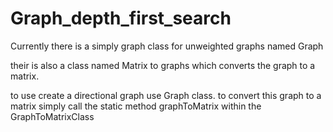 # Graph_depth_first_search

Currently there is a simply graph class for unweighted graphs named Graph 

their is also a class named Matrix to graphs which converts the graph to a matrix.

to use create a directional graph  use Graph class. to convert this graph to a matrix simply call the static method graphToMatrix within the GraphToMatrixClass

